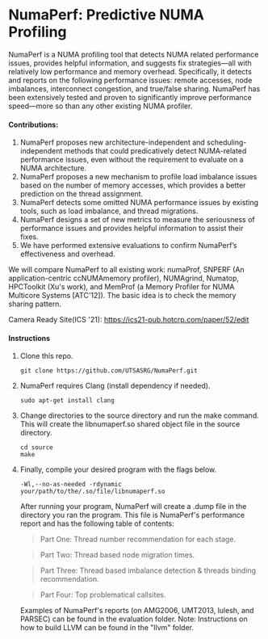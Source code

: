 # NumaPerf: Predictive NUMA Profiling

NumaPerf is a  NUMA profiling tool that detects NUMA related performance issues, provides helpful information, and suggests fix strategies—all with relatively low performance and memory overhead. Specifically, it detects and reports on the following performance issues: remote accesses, node imbalances, interconnect congestion, and true/false sharing. NumaPerf has been extensively tested and proven to significantly improve performance speed—more so than any other existing NUMA profiler. 

#### Contributions: 
1. NumaPerf proposes new architecture-independent and scheduling-independent methods that could predicatively detect NUMA-related performance issues, even without the requirement to evaluate on a NUMA architecture.
2. NumaPerf proposes a new mechanism to profile load imbalance issues based on the number of memory accesses, which provides a better prediction on the thread assignment.
3. NumaPerf detects some omitted NUMA performance issues by existing tools, such as load imbalance, and thread migrations.
4. NumaPerf designs a set of new metrics to measure the seriousness of performance issues and provides helpful information to assist their fixes.
5. We have performed extensive evaluations to confirm NumaPerf’s effectiveness and overhead.

We will compare NumaPerf to all existing work: numaProf, SNPERF (An application-centric ccNUMAmemory profiler), NUMAgrind, Numatop, HPCToolkit (Xu's work), and MemProf (a Memory Profiler for NUMA Multicore Systems [ATC'12]). The basic idea is to check the memory sharing pattern. 

Camera Ready Site(ICS '21): https://ics21-pub.hotcrp.com/paper/52/edit

#### Instructions

1. Clone this repo.

    ```
    git clone https://github.com/UTSASRG/NumaPerf.git
    ```
    
2. NumaPerf requires Clang (install dependency if needed).

    ```
    sudo apt-get install clang
    ```
    
3. Change directories to the source directory and run the make command. This will create the libnumaperf.so shared object file in the source directory.
    ```
    cd source
    make
    ```
4. Finally, compile your desired program with the flags below.

    ```
    -Wl,--no-as-needed -rdynamic your/path/to/the/.so/file/libnumaperf.so 
    ```
    After running your program, NumaPerf will create a .dump file in the directory you ran the program. This file is NumaPerf's performance report and has the following table of contents:
    
    > Part One: Thread number recommendation for each stage.
    
    > Part Two: Thread based node migration times.
    
    > Part Three: Thread based imbalance detection & threads binding recommendation.
    
    > Part Four: Top problematical callsites.
    
    Examples of NumaPerf's reports (on AMG2006, UMT2013, lulesh, and PARSEC) can be found in the evaluation folder.
    Note: Instructions on how to build LLVM can be found in the "llvm" folder.